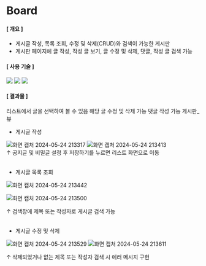# Board

#### [ 개요 ]
- 게시글 작성, 목록 조회, 수정 및 삭제(CRUD)와 검색이 가능한 게시판
- 게시판 페이지에 글 작성, 작성 글 보기, 글 수정 및 삭제, 댓글, 작성 글 검색 가능
#### [ 사용 기술 ]
<img src="https://img.shields.io/badge/Spring Boot-6DB33F?style=for-the-badge&logo=springboot&logoColor=white"> <img src="https://img.shields.io/badge/bootstrap-7952B3?style=for-the-badge&logo=bootstrap&logoColor=white"> <img src="https://img.shields.io/badge/mysql-4479A1?style=for-the-badge&logo=mysql&logoColor=white">
#### [ 결과물 ]




리스트에서 글을 선택하여 볼 수 있음
해당 글 수정 및 삭제 가능
댓글 작성 가능 게시판_뷰

- 게시글 작성

![화면 캡처 2024-05-24 213317](https://github.com/strongsongky/Board/assets/102295416/d2906b1a-a2a0-4433-829e-9e35dcde83c5)
![화면 캡처 2024-05-24 213413](https://github.com/strongsongky/Board/assets/102295416/70b5be0d-aad8-48f8-beb8-99be9a8cf39c)</br>
↑ 공지글 및 비밀글 설정 후 저장하기를 누르면 리스트 화면으로 이동</br></br>

- 게시글 목록 조회
  
![화면 캡처 2024-05-24 213442](https://github.com/strongsongky/Board/assets/102295416/7a59e996-8777-434e-88e9-54cca0c99a1d)

![화면 캡처 2024-05-24 213500](https://github.com/strongsongky/Board/assets/102295416/956a6a2c-cdec-4f5d-b9b1-1b1b8b02e745)

↑ 검색창에 제목 또는 작성자로 게시글 검색 가능</br></br>

- 게시글 수정 및 삭제
  
![화면 캡처 2024-05-24 213529](https://github.com/strongsongky/Board/assets/102295416/8258f8bb-d3ab-42d0-a18c-46f1d3073863)
![화면 캡처 2024-05-24 213611](https://github.com/strongsongky/Board/assets/102295416/f24191a2-0668-47b8-ab5d-8a0fb2689c67)

↑ 삭제되었거나 없는 제목 또는 작성자 검색 시 에러 메시지 구현</br></br>
